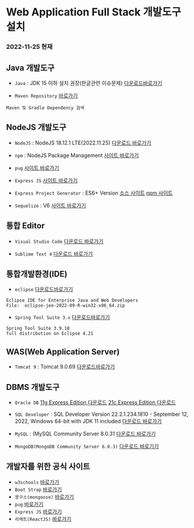 # Web Application Full Stack 개발도구 설치

### 2022-11-25 현재

## Java 개발도구

- `Java` : JDK 15 이하 설치 권장(한글관련 이슈문제)
  [다운로드바로가기](https://www.oracle.com/java/technologies/downloads/archive/)

- `Maven Repository`
  [바로가기](https://mvnrepository.com/)

```
Maven 및 Gradle Dependency 검색
```

## NodeJS 개발도구

- `NodeJS` : NodeJS 18.12.1 LTE(2022.11.25)
  [다운로드 바로가기](https://nodejs.org/en/)

- `npm` : NodeJS Package Management
  [사이트 바로가기](https://www.npmjs.com)

- `pug`
  [사이트 바로가기](https://pugjs.org)

- `Express JS`
  [사이트 바로가기](https://expressjs.com/)

- `Express Project Generator` : ES6+ Version
  [소스 사이트](https://github.com/callor/NodeJS_ExpressES6)
  [npm 사이트](https://www.npmjs.com/package/express-21c)

- `Sequelize` : V6
  [사이트 바로가기](https://sequelize.org/)

## 통합 Editor

- `Visual Studio Code`
  [다운로드 바로가기](https://code.visualstudio.com/download)

- `Sublime Text 4`
  [다운로드 바로가기](https://www.sublimetext.com/download)

## 통합개발환경(IDE)

- `eclipse`
  [다운로드바로가기](https://www.eclipse.org/downloads/packages/)

```
Eclipse IDE for Enterprise Java and Web Developers
File:  eclipse-jee-2022-09-R-win32-x86_64.zip
```

- `Spring Tool Suite 3.x`
  [다운로드바로가기](https://github.com/spring-projects/toolsuite-distribution/wiki/Spring-Tool-Suite-3)

```
Spring Tool Suite 3.9.18
full distribution on Eclipse 4.21
```

## WAS(Web Application Server)

- `Tomcat 9` : Tomcat 9.0.69
  [다운로드바로가기](https://tomcat.apache.org/download-90.cgi)

## DBMS 개발도구

- `Oracle DB`
  [11g Express Edition 다운로드](https://www.oracle.com/database/technologies/xe-prior-release-downloads.html)
  [21c Express Edition 다운로드](https://www.oracle.com/database/technologies/xe-downloads.html)

- `SQL Developer` : SQL Developer Version 22.2.1.234.1810 - September 12, 2022, Windows 64-bit with JDK 11 included
  [다운로드 바로가기](https://www.oracle.com/tools/downloads/sqldev-downloads.html)

- `MySQL` : (MySQL Community Server 8.0.31
  [다운로드 바로가기](https://dev.mysql.com/downloads/windows/installer/8.0.html])

- `MongoDB(MongoDB Community Server 6.0.3)`
  [다운로드 바로기기](https://www.mongodb.com/try/download/community)

## 개발자를 위한 공식 사이트

- `w3schools`
  [바로가기](https://www.w3schools.com/)
- `Boot Strap`
  [바로가기](https://getbootstrap.com/)
- `몽구스(mongoose)`
  [바로가기](https://mongoosejs.com/)
- `pug`
  [바로가기](https://pugjs.org)
- `Express JS`
  [바로가기](https://expressjs.com/)
- `리액트(ReactJS)`
  [바로가기](https://reactjs.org/)
